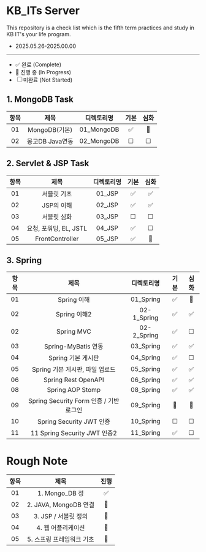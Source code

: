 # KB_ITs Server

This repository is a check list which is the fifth term practices and study in KB IT's your life program.
- 2025.05.26-2025.00.00
---
- ✅ 완료 (Complete)  
- 🔄 진행 중 (In Progress)  
- ☐ 미완료 (Not Started)  

## 1. MongoDB Task
  
| 항목 |  제목  | 디렉토리명 | 기본 | 심화 |
|:----:|:----:|:----:|:----:|:----:|
| 01 |MongoDB(기본)| 01_MongoDB | ✅|🔄 |
| 02 |몽고DB Java연동| 02_MongoDB | ☐|☐ |



## 2. Servlet & JSP Task
| 항목 |  제목  | 디렉토리명 | 기본 | 심화 |
|:----:|:----:|:----:|:----:|:----:|
| 01 |서블릿 기초| 01_JSP | ✅|✅ |
| 02 |JSP의 이해| 02_JSP | ✅|✅ |
| 03 |서블릿 심화| 03_JSP | ☐|☐ |
| 04 |요청, 포워딩, EL, JSTL| 04_JSP | ✅|☐ |
| 05 |FrontController| 05_JSP | ✅|🔄 |


## 3. Spring
| 항목 |  제목  | 디렉토리명 | 기본 | 심화 |
|:----:|:----:|:----:|:----:|:----:|
| 01 | Spring 이해 | 01_Spring | ✅|🔄 |
| 02 | Spring 이해2 | 02-1_Spring | ✅|✅ |
| 02 | Spring MVC | 02-2_Spring | ✅|☐|
| 03 | Spring-MyBatis 연동 | 03_Spring | ✅|✅|
| 04 |Spring 기본 게시판 | 04_Spring | ✅|☐|
| 05 |Spring 기본 게시판, 파일 업로드 | 05_Spring | ✅|✅|
| 06 |Spring Rest OpenAPI | 06_Spring | ✅|✅|
| 08 |Spring AOP Stomp | 08_Spring | ✅|✅|
| 09 |Spring Security Form 인증 / 기반 로그인 | 09_Spring | 🔄|🔄|
| 10 |Spring Security JWT 인증 | 10_Spring | ☐|☐|
| 11 |11 Spring Security JWT 인증2 | 11_Spring | ✅|☐|




# Rough Note
| 항목 |  제목  | 진행 |
|:----:|:----:|:----:|
| 01 | 1. Mongo_DB 정 | ✅ |
| 02 | 2. JAVA, MongoDB 연결 | 🔄 |
| 03 | 3. JSP / 서블릿 정의 | 🔄 |
| 04 | 4. 웹 어플리케이션| 🔄 |
| 05 | 5. 스프링 프레임워크 기초| 🔄 |


